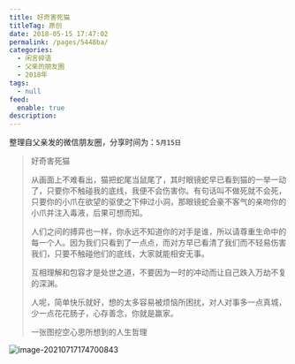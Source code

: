 ```yaml
---
title: 好奇害死猫
titleTag: 原创
date: 2018-05-15 17:47:02
permalink: /pages/5448ba/
categories: 
  - 闲言碎语
  - 父亲的朋友圈
  - 2018年
tags: 
  - null
feed: 
  enable: true
description: 
---
```

整理自父亲发的微信朋友圈，分享时间为：`5月15日`

> 好奇害死猫
>
> 从画面上不难看出，猫把蛇尾当鼠尾了，其时眼镜蛇早已看到猫的一举一动了，只要你不触碰我的底线，我便不会伤害你。有句话叫不做死就不会死，只要你的小爪在欲望的驱使之下伸过小洞，那眼镜蛇会豪不客气的亲吻你的小爪并注入毒液，后果可想而知。
>
> 人们之间的搏弈也一样，你永远不知道你的对手是谁，所以请尊重生命中的每一个人。因为我们只看到了一点点，而对方早已看清了我们而不轻易伤害我们，只要不触碰他们的底线，大家就能相安无事。
>
> 互相理解和包容才是处世之道，不要因为一时的冲动而让自己跌入万劫不复的深渊。
>
> 人呢，简单快乐就好，想的太多容易被烦恼所困扰，对人对事多一点真城，少一点花花肠子，心存善念，你就是赢家。
>
> 一张图挖空心思所想到的人生哲理

![image-20210717174700843](http://t.eryajf.net/imgs/2021/09/19fe00e6f746b1ff.jpg)
